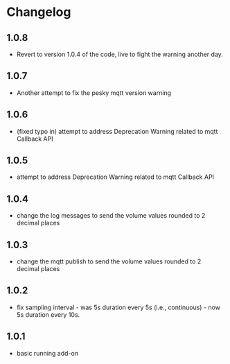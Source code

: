 # Changelog

## 1.0.8
- Revert to version 1.0.4 of the code, live to fight the warning another day.

## 1.0.7
- Another attempt to fix the pesky mqtt version warning

## 1.0.6
- (fixed typo in) attempt to address Deprecation Warning related to mqtt Callback API 

## 1.0.5
- attempt to address Deprecation Warning related to mqtt Callback API 

## 1.0.4
- change the log messages to send the volume values rounded to 2 decimal places

## 1.0.3
- change the mqtt publish to send the volume values rounded to 2 decimal places

## 1.0.2
- fix sampling interval - was 5s duration every 5s (i.e., continuous) - now 5s duration every 10s.

## 1.0.1
- basic running add-on
